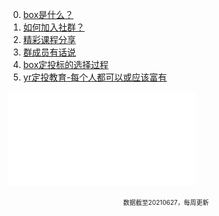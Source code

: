 0. [box是什么？](Chapter0.md)
1. [如何加入社群？](CHAPTER.01.1.md)
2. [精彩课程分享](CHAPTER.01.3.md)
3. [群成员有话说](CHAPTER.01.4.md)
4. [box定投标的选择过程](CHAPTER.05.md)
5. [yr定投教育-每个人都可以或应该富有](CHAPTER.06.md)

![test](test.pdf)<br>
<div align='center' ><font size='0.5'>数据截至20210627，每周更新</font></div>


